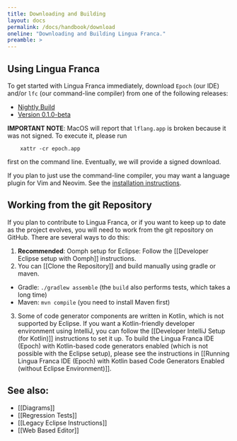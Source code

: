 ```yaml
---
title: Downloading and Building
layout: docs
permalink: /docs/handbook/download
oneline: "Downloading and Building Lingua Franca."
preamble: >
---
```

## Using Lingua Franca
To get started with Lingua Franca immediately, download `Epoch` (our IDE) and/or `lfc` (our command-line compiler) from one of the following releases:
* [Nightly Build](https://github.com/lf-lang/lingua-franca/releases/tag/nightly)
* [Version 0.1.0-beta](https://github.com/lf-lang/lingua-franca/releases/tag/v0.1.0-beta)

**IMPORTANT NOTE**: MacOS will report that `lflang.app` is broken because it was not signed. To execute it, please run
```
    xattr -cr epoch.app
```
first on the command line. Eventually, we will provide a signed download.

If you plan to just use the command-line compiler, you may want a language plugin for Vim and Neovim.
See the [installation instructions](https://github.com/lf-lang/lingua-franca.vim).

## Working from the git Repository
If you plan to contribute to Lingua Franca, or if you want to keep up to date as the project evolves, you will need to work from the git repository on GitHub. There are several ways to do this:
1. **Recommended**: Oomph setup for Eclipse: Follow the [[Developer Eclipse setup with Oomph]] instructions.
2. You can [[Clone the Repository]] and build manually using gradle or maven.
  * Gradle: `./gradlew assemble` (the `build` also performs tests, which takes a long time)
  * Maven: `mvn compile` (you need to install Maven first)
3. Some of code generator components are written in Kotlin, which is not supported by Eclipse. If you want a Kotlin-friendly developer environment using IntelliJ, you can follow the [[Developer IntelliJ Setup (for Kotlin)]] instructions to set it up. To build the Lingua Franca IDE (Epoch) with Kotlin-based code generators enabled (which is not possible with the Eclipse setup), please see the instructions in [[Running Lingua Franca IDE (Epoch) with Kotlin based Code Generators Enabled (without Eclipse Environment)]].

## See also:
- [[Diagrams]]
- [[Regression Tests]]
- [[Legacy Eclipse Instructions]]
- [[Web Based Editor]]
